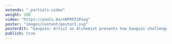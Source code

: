 ```yaml
---
extends: "_partials.video"
weight: 200
video: "https://youtu.be/nNPRPZ1Povg"
poster: "images/content/poster1.svg"
posterAlt: "Gauguin: Artist as Alchemist presents how Gauguin challenged cultural, geographic, and material boundaries to create his multidimensional body of work."
publish: true
---
```

